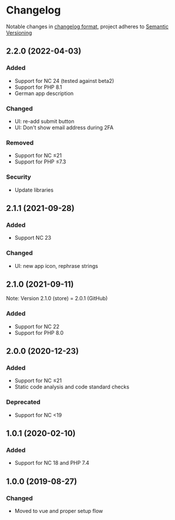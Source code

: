 # Changelog
Notable changes in [changelog format](https://keepachangelog.com/en/1.0.0/), project adheres to [Semantic Versioning](https://semver.org/spec/v2.0.0.html)

## 2.2.0 (2022-04-03)
### Added
- Support for NC 24 (tested against beta2)
- Support for PHP 8.1
- German app description
### Changed
- UI: re-add submit button
- UI: Don't show email address during 2FA
### Removed
- Support for NC ≤21
- Support for PHP ≤7.3
### Security
- Update libraries

## 2.1.1 (2021-09-28)
### Added
- Support NC 23
### Changed
- UI: new app icon, rephrase strings

## 2.1.0 (2021-09-11)
Note: Version 2.1.0 (store) = 2.0.1 (GitHub)
### Added
- Support for NC 22
- Support for PHP 8.0

## 2.0.0 (2020-12-23)
### Added
- Support for NC ≤21
- Static code analysis and code standard checks
### Deprecated
- Support for NC <19

## 1.0.1 (2020-02-10)
### Added
- Support for NC 18 and PHP 7.4

## 1.0.0 (2019-08-27)
### Changed
- Moved to vue and proper setup flow
